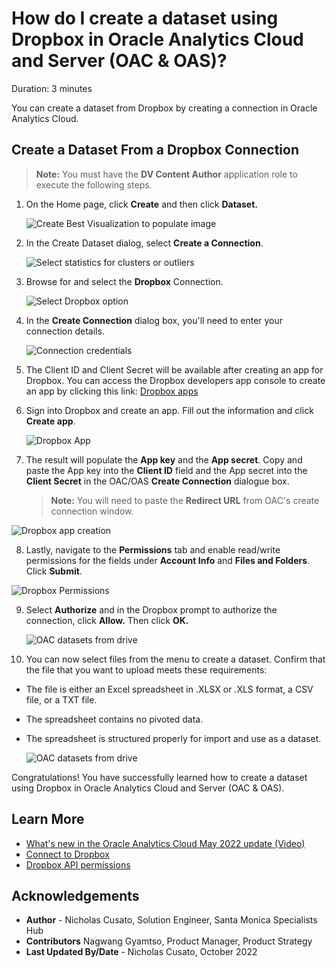 # How do I create a dataset using Dropbox in Oracle Analytics Cloud and Server (OAC & OAS)?
Duration: 3 minutes

You can create a dataset from Dropbox by creating a connection in Oracle Analytics Cloud.

## Create a Dataset From a Dropbox Connection

>**Note:** You must have the **DV Content Author** application role to execute the following steps.

1. On the Home page, click **Create** and then click **Dataset.**

    ![Create Best Visualization to populate image](images/create-dataset.png)

2. In the Create Dataset dialog, select **Create a Connection**.

    ![Select statistics for clusters or outliers](images/create-connection.png)

3. Browse for and select the **Dropbox** Connection.

    ![Select Dropbox option](images/select-dropbox.png)

4. In the **Create Connection** dialog box, you'll need to enter your connection details.

    ![Connection credentials](images/dropbox-connection.png)

5. The Client ID and Client Secret will be available after creating an app for Dropbox. You can access the Dropbox developers app console to create an app by clicking this link: [Dropbox apps](https://www.dropbox.com/developers/apps)


6. Sign into Dropbox and create an app. Fill out the information and click **Create app**.

    ![Dropbox App](images/dropbox-oauth.png)

7. The result will populate the **App key** and the **App secret**. Copy and paste the App key into the **Client ID** field and the App secret into the **Client Secret** in the OAC/OAS **Create Connection** dialogue box.

    >**Note:** You will need to paste the **Redirect URL** from OAC's create connection window.

  ![Dropbox app creation](images/dropbox-direct-url.png)

8. Lastly, navigate to the **Permissions** tab and enable read/write permissions for the fields under **Account Info** and **Files and Folders**. Click **Submit**.

  ![Dropbox Permissions](images/permissions.png)

9. Select **Authorize** and in the Dropbox prompt to authorize the connection, click **Allow.** Then click **OK.**

    ![OAC datasets from drive](images/dropbox-key.png)

10. You can now select files from the menu to create a dataset. Confirm that the file that you want to upload meets these requirements:
* The file is either an Excel spreadsheet in .XLSX or .XLS format, a CSV file, or a TXT file.
* The spreadsheet contains no pivoted data.
* The spreadsheet is structured properly for import and use as a dataset.

    ![OAC datasets from drive](images/drive-updated.png)

Congratulations! You have successfully learned how to create a dataset using Dropbox in Oracle Analytics Cloud and Server (OAC & OAS).

## Learn More

* [What's new in the Oracle Analytics Cloud May 2022 update (Video)](https://www.youtube.com/watch?v=K3YaJlmfSpM)
* [Connect to Dropbox](https://docs.oracle.com/en/cloud/paas/analytics-cloud/acsds/connect-dropbox.html#GUID-694C72CE-900A-4AFE-8637-862DF8988835)
* [Dropbox API permissions](https://developers.dropbox.com/oauth-guide)

## Acknowledgements

* **Author** - Nicholas Cusato, Solution Engineer, Santa Monica Specialists Hub
* **Contributors** Nagwang Gyamtso, Product Manager, Product Strategy
* **Last Updated By/Date** - Nicholas Cusato, October 2022

